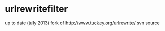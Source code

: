 urlrewritefilter
================

up to date (july 2013) fork of http://www.tuckey.org/urlrewrite/ svn source
